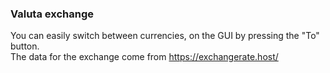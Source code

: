 ### Valuta exchange

You can easily switch between currencies, on the GUI by pressing the "To" button.
<br />
The data for the exchange come from https://exchangerate.host/
